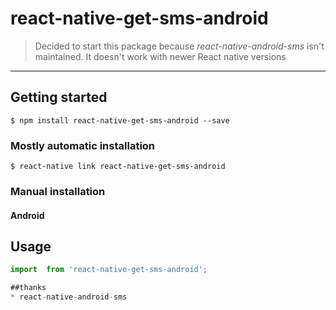 
# react-native-get-sms-android

> Decided to start this package because *react-native-android-sms* isn't maintained. It doesn't work with newer React native versions
----

## Getting started

`$ npm install react-native-get-sms-android --save`

### Mostly automatic installation

`$ react-native link react-native-get-sms-android`

### Manual installation


#### Android

## Usage
```javascript
import  from 'react-native-get-sms-android';

##thanks
* react-native-android-sms